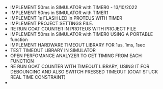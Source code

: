 - IMPLEMENT 50ms in SIMULATOR with TIMER0 - 13/10/2022
- IMPLEMENT 50ms in SIMULATOR with TIMER1
- IMPLEMENT 1s FLASH LED in PROTEUS WITH TIMER
- IMPLEMENT PROJECT SETTINGS FILE. 
- RE RUN GOAT COUNTER IN PROTEUS WITH PROJECT FILE
- IMPLEMENT 50ms in SIMULATOR with TIMER0 USING A PORTABLE function
- IMPLEMENT HARDWARE TIMEOUT LIBRARY FOR 1us, 1ms, 1sec
- TEST TIMEOUT LIBRARY IN SIMULATOR
- OPEN PERFOMANCE ANALYZER TO GET TIMING FROM EACH FUNCTION
- RE RUN GOAT COUNTER WITH TIMEOUT LIBRARY, USING IT FOR DEBOUNCING AND ALSO SWITCH PRESSED TIMEOUT (GOAT STUCK REAL TIME CONSTRAINT)
- 
